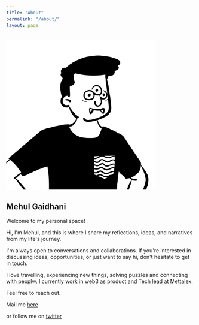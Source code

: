 ```yaml
---
title: "About"
permalink: "/about/"
layout: page
---
```

![profile image](/assets/images/Me/profile.png)

## Mehul Gaidhani

Welcome to my personal space! 

Hi, I'm Mehul, and this is where I share my reflections, ideas, and narratives from my life's journey.

I'm always open to conversations and collaborations. If you're interested in discussing ideas, opportunities, or just want to say hi, don't hesitate to get in touch.

I love travelling, experiencing new things, solving puzzles and connecting with peoplw. I currently work in web3 as product and Tech lead at Mettalex.

Feel free to reach out.

Mail me [here](mailto:mehul97g@gmail.com)

or follow me on [twitter](https://twitter.com/0xmmmehulll)

